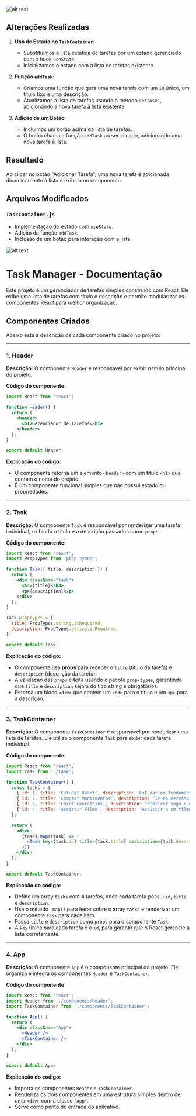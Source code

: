 ![alt text](image-1.png)
## Alterações Realizadas

1. **Uso de Estado no `TaskContainer`**:
   - Substituímos a lista estática de tarefas por um estado gerenciado com o hook `useState`.
   - Inicializamos o estado com a lista de tarefas existente.

2. **Função `addTask`**:
   - Criamos uma função que gera uma nova tarefa com um `id` único, um título fixo e uma descrição.
   - Atualizamos a lista de tarefas usando o método `setTasks`, adicionando a nova tarefa à lista existente.

3. **Adição de um Botão**:
   - Incluímos um botão acima da lista de tarefas.
   - O botão chama a função `addTask` ao ser clicado, adicionando uma nova tarefa à lista.

## Resultado
Ao clicar no botão "Adicionar Tarefa", uma nova tarefa é adicionada dinamicamente à lista e exibida no componente.

## Arquivos Modificados
### `TaskContainer.js`
- Implementação do estado com `useState`.
- Adição da função `addTask`.
- Inclusão de um botão para interação com a lista.







![alt text](image.png)
# **Task Manager - Documentação**

Este projeto é um gerenciador de tarefas simples construído com React. Ele exibe uma lista de tarefas com título e descrição e permite modularizar os componentes React para melhor organização.

## **Componentes Criados**
Abaixo está a descrição de cada componente criado no projeto:

---

### **1. Header**
**Descrição:** O componente `Header` é responsável por exibir o título principal do projeto.

**Código do componente:**
```jsx
import React from 'react';

function Header() {
  return (
    <header>
      <h1>Gerenciador de Tarefas</h1>
    </header>
  );
}

export default Header;
```

**Explicação do código:**
- O componente retorna um elemento `<header>` com um título `<h1>` que contém o nome do projeto.
- É um componente funcional simples que não possui estado ou propriedades.

---

### **2. Task**
**Descrição:** O componente `Task` é responsável por renderizar uma tarefa individual, exibindo o título e a descrição passados como `props`.

**Código do componente:**
```jsx
import React from 'react';
import PropTypes from 'prop-types';

function Task({ title, description }) {
  return (
    <div className="task">
      <h3>{title}</h3>
      <p>{description}</p>
    </div>
  );
}

Task.propTypes = {
  title: PropTypes.string.isRequired,
  description: PropTypes.string.isRequired,
};

export default Task;
```

**Explicação do código:**
- O componente usa **props** para receber o `title` (título da tarefa) e `description` (descrição da tarefa).
- A validação das `props` é feita usando o pacote `prop-types`, garantindo que `title` e `description` sejam do tipo string e obrigatórios.
- Retorna um bloco `<div>` que contém um `<h3>` para o título e um `<p>` para a descrição.

---

### **3. TaskContainer**
**Descrição:** O componente `TaskContainer` é responsável por renderizar uma lista de tarefas. Ele utiliza o componente `Task` para exibir cada tarefa individual.

**Código do componente:**
```jsx
import React from 'react';
import Task from './Task';

function TaskContainer() {
  const tasks = [
    { id: 1, title: 'Estudar React', description: 'Estudar os fundamentos do React e criar um projeto simples.' },
    { id: 2, title: 'Comprar Mantimentos', description: 'Ir ao mercado para comprar frutas, vegetais e laticínios.' },
    { id: 3, title: 'Fazer Exercícios', description: 'Praticar yoga e uma corrida leve no parque.' },
    { id: 4, title: 'Assistir Filme', description: 'Assistir a um filme de comédia para relaxar.' },
  ];

  return (
    <div>
      {tasks.map((task) => (
        <Task key={task.id} title={task.title} description={task.description} />
      ))}
    </div>
  );
}

export default TaskContainer;
```

**Explicação do código:**
- Define um array `tasks` com 4 tarefas, onde cada tarefa possui `id`, `title` e `description`.
- Usa o método `.map()` para iterar sobre o array `tasks` e renderizar um componente `Task` para cada item.
- Passa `title` e `description` como `props` para o componente `Task`.
- A `key` única para cada tarefa é o `id`, para garantir que o React gerencie a lista corretamente.

---

### **4. App**
**Descrição:** O componente `App` é o componente principal do projeto. Ele organiza e integra os componentes `Header` e `TaskContainer`.

**Código do componente:**
```jsx
import React from 'react';
import Header from './components/Header';
import TaskContainer from './components/TaskContainer';

function App() {
  return (
    <div className="App">
      <Header />
      <TaskContainer />
    </div>
  );
}

export default App;
```

**Explicação do código:**
- Importa os componentes `Header` e `TaskContainer`.
- Renderiza os dois componentes em uma estrutura simples dentro de uma `<div>` com a classe `"App"`.
- Serve como ponto de entrada do aplicativo.
